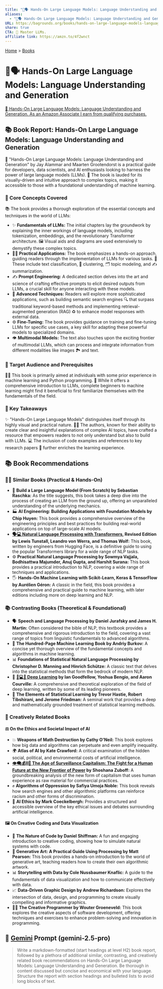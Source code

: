 ```yaml
---
title: "🤖🗣️ Hands-On Large Language Models: Language Understanding and Generation"
aliases:
  - "🤖🗣️ Hands-On Large Language Models: Language Understanding and Generation"
URL: https://bagrounds.org/books/hands-on-large-language-models-language-understanding-and-generation
share: true
CTA: 🤖 Master LLMs.
affiliate link: https://amzn.to/4f2wnct
---
```

[Home](../index.md) > [Books](./index.md)  
# 🤖🗣️ Hands-On Large Language Models: Language Understanding and Generation  
[🛒 Hands-On Large Language Models: Language Understanding and Generation. As an Amazon Associate I earn from qualifying purchases.](https://amzn.to/4f2wnct)  
  
## 📚 Book Report: Hands-On Large Language Models: Language Understanding and Generation  
  
📖 "Hands-On Large Language Models: Language Understanding and Generation" by Jay Alammar and Maarten Grootendorst is a practical guide for developers, data scientists, and AI enthusiasts looking to harness the power of large language models (LLMs). 🌟 The book is lauded for its visually-driven and intuitive approach to complex topics, making it accessible to those with a foundational understanding of machine learning.  
  
### 🧠 Core Concepts Covered  
  
📚 The book provides a thorough exploration of the essential concepts and techniques in the world of LLMs:  
  
* ✨ **Fundamentals of LLMs:** The initial chapters lay the groundwork by explaining the inner workings of language models, including tokenization, embeddings, and the revolutionary Transformer architecture. 🖼️ Visual aids and diagrams are used extensively to demystify these complex topics.  
* 👨‍💻 **Practical Applications:** The book emphasizes a hands-on approach, guiding readers through the implementation of LLMs for various tasks. 📝 These include text classification, 🧩 clustering, 🗂️ topic modeling, and ✍️ summarization.  
* ✍️ **Prompt Engineering:** A dedicated section delves into the art and science of crafting effective prompts to elicit desired outputs from LLMs, a crucial skill for anyone interacting with these models.  
* 🚀 **Advanced Techniques:** Readers will explore more sophisticated applications, such as building semantic search engines 🔍 that surpass traditional keyword-based methods and implementing retrieval-augmented generation (RAG) ♻️ to enhance model responses with external data.  
* ⚙️ **Fine-Tuning:** The book provides guidance on training and fine-tuning LLMs for specific use cases, a key skill for adapting these powerful models to specialized domains.  
* 👁️ **Multimodal Models:** The text also touches upon the exciting frontier of multimodal LLMs, which can process and integrate information from different modalities like images 🏞️ and text.  
  
### 🎯 Target Audience and Prerequisites  
  
👨‍🎓 This book is primarily aimed at individuals with some prior experience in machine learning and Python programming. 🐍 While it offers a comprehensive introduction to LLMs, complete beginners to machine learning might find it beneficial to first familiarize themselves with the fundamentals of the field.  
  
### 🔑 Key Takeaways  
  
✨ "Hands-On Large Language Models" distinguishes itself through its highly visual and practical nature. 👨‍🏫 The authors, known for their ability to create clear and insightful explanations of complex AI topics, have crafted a resource that empowers readers to not only understand but also to build with LLMs. 💻 The inclusion of code examples and references to key research papers 🔬 further enriches the learning experience.  
  
## 📚 Book Recommendations  
  
### 🧑‍💻 Similar Books (Practical & Hands-On)  
  
* 🧱 **Build a Large Language Model (From Scratch) by Sebastian Raschka:** As the title suggests, this book takes a deep dive into the process of creating an LLM from the ground up, offering an unparalleled understanding of the underlying mechanics.  
* 🏭 **AI Engineering: Building Applications with Foundation Models by Chip Huyen:** This book provides a comprehensive overview of the engineering principles and best practices for building real-world applications on top of large-scale AI models.  
* **[🗣️💻 Natural Language Processing with Transformers](./natural-language-processing-with-transformers.md), Revised Edition by Lewis Tunstall, Leandro von Werra, and Thomas Wolf:** This book, written by engineers from Hugging Face, is a definitive guide to using the popular Transformers library for a wide range of NLP tasks.  
* ⚙️ **Practical Natural Language Processing by Sowmya Vajjala, Bodhisattwa Majumder, Anuj Gupta, and Harshit Surana:** This book provides a practical introduction to NLP, covering a wide range of techniques and applications.  
* 🖐️ **Hands-On Machine Learning with Scikit-Learn, Keras & TensorFlow by Aurélien Géron:** A classic in the field, this book provides a comprehensive and practical guide to machine learning, with later editions including more on deep learning and NLP.  
  
### 📚 Contrasting Books (Theoretical & Foundational)  
  
* 🗣️ **Speech and Language Processing by Daniel Jurafsky and James H. Martin:** Often considered the bible of NLP, this textbook provides a comprehensive and rigorous introduction to the field, covering a vast range of topics from linguistic fundamentals to advanced algorithms.  
* 💯 **The Hundred-Page Machine Learning Book by Andriy Burkov:** A concise yet thorough overview of the fundamental concepts and algorithms in machine learning.  
* 📊 **Foundations of Statistical Natural Language Processing by Christopher D. Manning and Hinrich Schütze:** A classic text that delves into the statistical methods that form the bedrock of modern NLP.  
* 🧠 **[🧠💻🤖 Deep Learning](./deep-learning.md) by Ian Goodfellow, Yoshua Bengio, and Aaron Courville:** A comprehensive and theoretical exploration of the field of deep learning, written by some of its leading pioneers.  
* 🧪 **The Elements of Statistical Learning by Trevor Hastie, Robert Tibshirani, and Jerome Friedman:** A seminal work that provides a deep and mathematically grounded treatment of statistical learning methods.  
  
### 🎨 Creatively Related Books  
  
#### ⚖️ On the Ethics and Societal Impact of AI  
  
* 💥 **Weapons of Math Destruction by Cathy O'Neil:** This book explores how big data and algorithms can perpetuate and even amplify inequality.  
* 🌍 **Atlas of AI by Kate Crawford:** A critical examination of the hidden social, political, and environmental costs of artificial intelligence.  
* **[👁️‍🗨️💰⛓️👤 The Age of Surveillance Capitalism: The Fight for a Human Future at the New Frontier of Power](./the-age-of-surveillance-capitalism.md) by Shoshana Zuboff:** A groundbreaking analysis of the new form of capitalism that uses human experience as raw material for commercial practices.  
* ✊ **Algorithms of Oppression by Safiya Umoja Noble:** This book reveals how search engines and other algorithmic platforms can reinforce racism and other forms of discrimination.  
* 🤖 **AI Ethics by Mark Coeckelbergh:** Provides a structured and accessible overview of the key ethical issues and debates surrounding artificial intelligence.  
  
#### 🖼️ On Creative Coding and Data Visualization  
  
* 🌿 **The Nature of Code by Daniel Shiffman:** A fun and engaging introduction to creative coding, showing how to simulate natural systems with code.  
* 🎨 **Generative Art: A Practical Guide Using Processing by Matt Pearson:** This book provides a hands-on introduction to the world of generative art, teaching readers how to create their own algorithmic artwork.  
* 📊 **Storytelling with Data by Cole Nussbaumer Knaflic:** A guide to the fundamentals of data visualization and how to communicate effectively with data.  
* 📈 **Data-Driven Graphic Design by Andrew Richardson:** Explores the intersection of data, design, and programming to create visually compelling and informative graphics.  
* 👩‍💻 **The Creative Programmer by Wouter Groeneveld:** This book explores the creative aspects of software development, offering techniques and exercises to enhance problem-solving and innovation in programming.  
  
## 💬 [Gemini](../software/gemini.md) Prompt (gemini-2.5-pro)  
> Write a markdown-formatted (start headings at level H2) book report, followed by a plethora of additional similar, contrasting, and creatively related book recommendations on Hands-On Large Language Models: Language Understanding and Generation. Be thorough in content discussed but concise and economical with your language. Structure the report with section headings and bulleted lists to avoid long blocks of text.